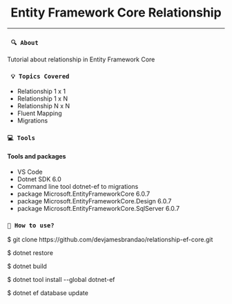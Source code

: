 <h1 align="center"><strong>Entity Framework Core Relationship</strong></h1>

<hr/>

### ` 🔍 About`

<p align="justify">Tutorial about relationship in Entity Framework Core</p>

### ` 💡 Topics Covered`

* Relationship 1 x 1
* Relationship 1 x N
* Relationship N x N
* Fluent Mapping
* Migrations

### `💻 Tools`

#### Tools and packages
* VS Code
* Dotnet SDK 6.0
* Command line tool dotnet-ef to migrations
* package Microsoft.EntityFrameworkCore 6.0.7
* package Microsoft.EntityFrameworkCore.Design 6.0.7
* package Microsoft.EntityFrameworkCore.SqlServer 6.0.7

### `🔎 How to use?`

<p>$ git clone https://github.com/devjamesbrandao/relationship-ef-core.git</p>

<p>$ dotnet restore</p>

<p>$ dotnet build</p>

<p>$ dotnet tool install --global dotnet-ef</p>

<p>$ dotnet ef database update</>